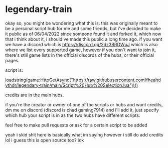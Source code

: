 # legendary-train
okay so, you might be wondering what this is. this was originally meant to be a personal script hub for me and some friends, but i've decided to make it public as of 06/04/2022 since someone found it and forked it, which now that i think about it, i should've made this public a long time ago. if you want we have a discord which is https://discord.gg/2dz3BRDWuJ which is also where we list every supported game, however if you don't want to join it, there's still game lists in the official discords of the hubs, or their official pages.

script is:

loadstring(game:HttpGetAsync("https://raw.githubusercontent.com/fheahdythdr/legendary-train/main/Script%20Hub%20Selection.lua"))()

credits are in the main hubs.

if you're the creator or owner of one of the scripts or hubs and want credits, dm me on discord (discord is chad gaming7914) and i'll add it, just specify which hub your script is in as the two hubs have different scripts.

feel free to make pull requests or ask for a certain script to be added

yeah i skid shit here is basically what im saying
however i still do add credits lol
i guess this is open source too?
idk
